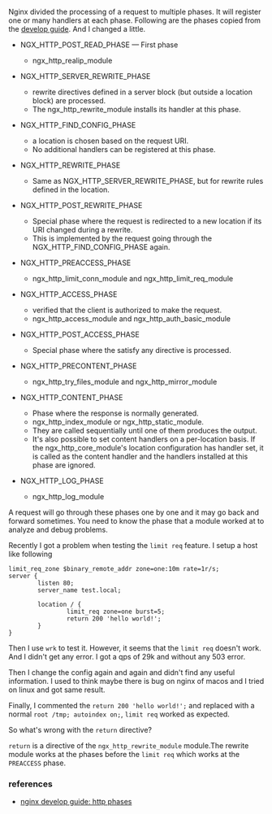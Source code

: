 <!---
tags: nginx, internal
-->

Nginx divided the processing of a request to multiple phases. It will register one or
 many handlers at each phase. Following are the phases copied from the
 [develop guide](http://nginx.org/en/docs/dev/development_guide.html#http_phases).
And I changed a little.

- NGX_HTTP_POST_READ_PHASE — First phase
    - ngx_http_realip_module
- NGX_HTTP_SERVER_REWRITE_PHASE
    - rewrite directives defined in a server block (but outside a location block) are processed.
    - The ngx_http_rewrite_module installs its handler at this phase.

- NGX_HTTP_FIND_CONFIG_PHASE
    - a location is chosen based on the request URI.
    - No additional handlers can be registered at this phase.
- NGX_HTTP_REWRITE_PHASE
    - Same as NGX_HTTP_SERVER_REWRITE_PHASE, but for rewrite rules defined in the location.
- NGX_HTTP_POST_REWRITE_PHASE
    - Special phase where the request is redirected to a new location if its URI changed during a rewrite.
    - This is implemented by the request going through the NGX_HTTP_FIND_CONFIG_PHASE again.
- NGX_HTTP_PREACCESS_PHASE
    - ngx_http_limit_conn_module and ngx_http_limit_req_module
- NGX_HTTP_ACCESS_PHASE
    - verified that the client is authorized to make the request.
    - ngx_http_access_module and ngx_http_auth_basic_module
- NGX_HTTP_POST_ACCESS_PHASE
    - Special phase where the satisfy any directive is processed.
- NGX_HTTP_PRECONTENT_PHASE
    - ngx_http_try_files_module and ngx_http_mirror_module
- NGX_HTTP_CONTENT_PHASE
    - Phase where the response is normally generated.
    - ngx_http_index_module or ngx_http_static_module.
    - They are called sequentially until one of them
    produces the output.
    - It's also possible to set content handlers on a per-location basis. If the
    ngx_http_core_module's location configuration has handler set, it is called as the content handler
    and the handlers installed at this phase are ignored.
- NGX_HTTP_LOG_PHASE
    - ngx_http_log_module

A request will go through these phases one by one and it may go back and forward sometimes.
You need to know the phase that a module worked at to analyze and debug problems.

Recently I got a problem when testing the `limit req` feature. I setup a host like following

```
limit_req_zone $binary_remote_addr zone=one:10m rate=1r/s;
server {
        listen 80;
        server_name test.local;

        location / {
                limit_req zone=one burst=5;
                return 200 'hello world!';
        }
}
```

Then I use `wrk` to test it. However, it seems that the `limit req` doesn't work. And I didn't
 get any error. I got a qps of 29k and without any 503 error.

Then I change the config again and again and didn't find any useful information. I used to think 
maybe there is bug on nginx of macos and I tried on linux and got same result.

Finally, I commented the `return 200 'hello world!';` and replaced with a normal 
`root /tmp; autoindex on;`, `limit req` worked as expected.

So what's wrong with the `return` directive?

`return` is a directive of the `ngx_http_rewrite_module` module.The rewrite module works
 at the phases before the `limit req` which works at the `PREACCESS` phase.

### references
- [nginx develop guide: http phases](http://nginx.org/en/docs/dev/development_guide.html#http_phases)
